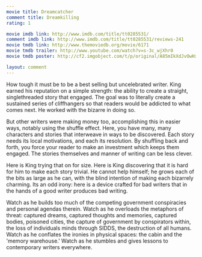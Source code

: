 ```yaml
---
movie title: Dreamcatcher
comment title: Dreamkilling
rating: 1

movie imdb link: http://www.imdb.com/title/tt0285531/
comment imdb link: http://www.imdb.com/title/tt0285531/reviews-241
movie tmdb link: http://www.themoviedb.org/movie/6171
movie tmdb trailer: http://www.youtube.com/watch?v=s-3c_wjXhr0
movie tmdb poster: http://cf2.imgobject.com/t/p/original/A85mIkXdJvOwHxIQIEaN147GSLD.jpg

layout: comment
---
```


How tough it must be to be a best selling but uncelebrated writer. King earned his reputation on a simple strength: the ability to create a straight, singlethreaded story that engaged. The goal was to literally create a sustained series of cliffhangers so that readers would be addicted to what comes next. He worked with the bizarre in doing so.

But other writers were making money too, accomplishing this in easier ways, notably using the shuffle effect. Here, you have many, many characters and stories that interweave in ways to be discovered. Each story needs its local motivations, and each its resolution. By shuffling back and forth, you force your reader to make an investment which keeps them engaged. The stories themselves and manner of writing can be less clever.

Here is King trying that on for size. Here is King discovering that it is hard for him to make each story trivial. He cannot help himself; he grows each of the bits as large as he can, with the blind intention of making each bizarrely charming. Its an odd irony: here is a device crafted for bad writers that in the hands of a good writer produces bad writing.

Watch as he builds too much of the competing government conspiracies and personal agendas therein. Watch as he overloads the metaphors of threat: captured dreams, captured thoughts and memories, captured bodies, poisoned cities, the capture of government by conspirators within, the loss of individuals minds through SIDDS, the destruction of all humans. Watch as he conflates the ironies in physical spaces: the cabin and the 'memory warehouse.' Watch as he stumbles and gives lessons to contemporary writers everywhere.